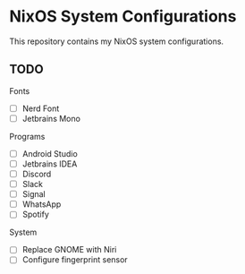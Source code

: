 # NixOS System Configurations
This repository contains my NixOS system configurations.

## TODO

Fonts
- [ ] Nerd Font
- [ ] Jetbrains Mono

Programs
- [ ] Android Studio
- [ ] Jetbrains IDEA
- [ ] Discord
- [ ] Slack
- [ ] Signal
- [ ] WhatsApp
- [ ] Spotify

System
- [ ] Replace GNOME with Niri
- [ ] Configure fingerprint sensor
